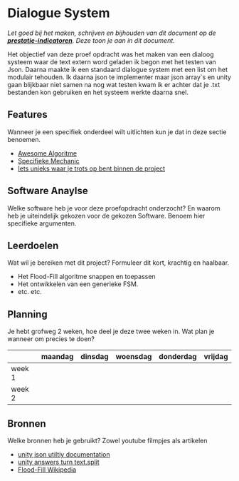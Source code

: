 # Dialogue System
*Let goed bij het maken, schrijven en bijhouden van dit document op de **[prestatie-indicatoren](https://drive.google.com/drive/folders/1y8l0Zr4E8b6gYJui_pSzQaoWr-gEr6JN?usp=sharing)**. Deze toon je aan in dit document.*

Het objectief van deze proef opdracht was het maken van een dialoog systeem waar de text extern word geladen ik begon met het testen van Json. Daarna maakte ik een standaard dialogue system met een list om het modulair tehouden. Ik daarna json te implementer maar json array`s en unity gaan blijkbaar niet samen na nog wat testen kwam ik er achter dat je .txt bestanden kon gebruiken en het systeem werkte daarna snel. 

## Features
Wanneer je een specifiek onderdeel wilt uitlichten kun je dat in deze sectie benoemen.

- [Awesome Algoritme](link)
- [Specifieke Mechanic](link)
- [Iets unieks waar je trots op bent binnen de project](link)

## Software Anaylse 
Welke software heb je voor deze proefopdracht onderzocht? En waarom heb je uiteindelijk gekozen voor de gekozen Software. Benoem hier specifieke argumenten.

## Leerdoelen 
Wat wil je bereiken met dit project? Formuleer dit kort, krachtig en haalbaar.
- Het Flood-Fill algoritme snappen en toepassen
- Het ontwikkelen van een generieke FSM.
- etc. etc.

## Planning 
Je hebt grofweg 2 weken, hoe deel je deze twee weken in. Wat plan je wanneer om precies te doen?

| | maandag | dinsdag | woensdag | donderdag | vrijdag |
| --- | --- | --- | --- | --- | --- |
|week 1 |
|week 2 |

## Bronnen
Welke bronnen heb je gebruikt? Zowel youtube filmpjes als artikelen

- [unity json utiltiy documentation](https://docs.unity3d.com/ScriptReference/JsonUtility.html)
- [unity answers turn text.split](https://answers.unity.com/questions/577256/split-textasset-into-list.html)
- [Flood-Fill Wikipedia](link)
